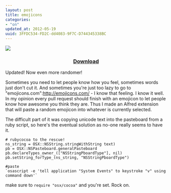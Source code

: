 ```yaml
---
layout: post
title: emojicons
categories:
- "on"
updated_at: 2012-05-19
uuid: 3FFDC534-FD2C-dd4083-9F7C-D744345338BC
---
```


[![](/rebase/assets/images/emojicon.jpg)](/rebase/assets/files/emojicon.alfredextension)

<center>
	<h3><a href="/rebase/assets/files/emojicon.alfredextension">Download</a></h3>
</center>

Updated! Now even more randomer!

Sometimes you need to let people know how you feel, sometimes words just don't cut it. And sometimes you're just too lazy to go to "emojicons.com":http://emojicons.com/ - I know that feeling. I know it well. In my opinion every pull request should finish with an emojicon to let people know how awesome you think they are. Thus I made an Alfred extension that will paste a random emojicon into whatever is currently selected.

The difficult part of it was copying unicode text into the pasteboard from a ruby script, so here's the eventual solution as no-one really seems to have it.

```
# rubycocoa to the rescue!
ns_string = OSX::NSString.stringWithString text)
pb = OSX::NSPasteboard.generalPasteboard
pb.declareTypes_owner_(["NSStringPboardType"], nil)
pb.setString_forType_(ns_string, "NSStringPboardType")

#paste
`osascript -e 'tell application "System Events" to keystroke "v" using command down'`
```

make sure to `require "osx/cocoa"` and you're set. Rock on.
